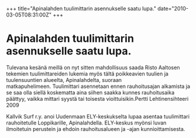 +++
title="Apinalahden tuulimittarin asennukselle saatu lupa."
date="2010-03-05T08:31:00Z"
+++

# Apinalahden tuulimittarin asennukselle saatu lupa.

Tulevana kesänä meillä on nyt sitten mahdollisuus saada Risto Aaltosen tekemien tuulimittareiden lukemia myös tältä poikkeavien tuulien ja tuulensuuntien alueelta, Apinalahdelta, suoraan matkapuhelimeen. Tuulimittari asennetaan ennen rauhoitusajan alkamista ja se saa olla siellä koskematta aina siihen saakka kunnes rauhoitusaika päättyy, vaikka mittari syystä tai toisesta vioittuisikin.Pertti Lehtinensihteeri 2009

Kallvik Surf r.y. anoi Uudenmaan ELY-keskukselta lupaa asentaa tuulimittari rauhoitetulle Loppikarille, Apinalahdella. ELY-keskus myönsi luvan ilmoitetuin perustein ja ehdoin rauhoitusalueen ja -ajan kunnioittamisesta.
